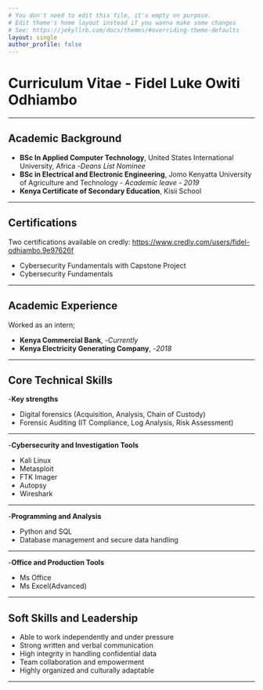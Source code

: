 ```yaml
---
# You don't need to edit this file, it's empty on purpose.
# Edit theme's home layout instead if you wanna make some changes
# See: https://jekyllrb.com/docs/themes/#overriding-theme-defaults
layout: single
author_profile: false
---
```

# Curriculum Vitae - Fidel Luke Owiti Odhiambo
---
## Academic Background
- **BSc In Applied Computer Technology**, United States International University, Africa -*Deans List Nominee*
- **BSc in Electrical and Electronic Engineering**, Jomo Kenyatta University of Agriculture and Technology - *Academic leave - 2019*
- **Kenya Certificate of Secondary Education**, Kisii School
---
## Certifications
Two certifications available on credly: https://www.credly.com/users/fidel-odhiambo.9e97626f

- Cybersecurity Fundamentals with Capstone Project
- Cybersecurity Fundamentals

---

## Academic Experience
Worked as an intern;
- **Kenya Commercial Bank**, -*Currently*
- **Kenya Electricity Generating Company**, -*2018*
---
## Core Technical Skills
-**Key strengths**
- Digital forensics (Acquisition, Analysis, Chain of Custody)
- Forensic Auditing (IT Compliance, Log Analysis, Risk Assessment)
---
-**Cybersecurity and Investigation Tools**
- Kali Linux
- Metasploit
- FTK Imager
- Autopsy
- Wireshark
---
-**Programming and Analysis**
- Python and SQL
- Database management and secure data handling
---
-**Office and Production Tools**
- Ms Office
- Ms Excel(Advanced)
---
## Soft Skills and Leadership
- Able to work independently and under pressure
- Strong written and verbal communication
- High integrity in handling confidential data
- Team collaboration and empowerment
- Highly organized and culturally adaptable

---
